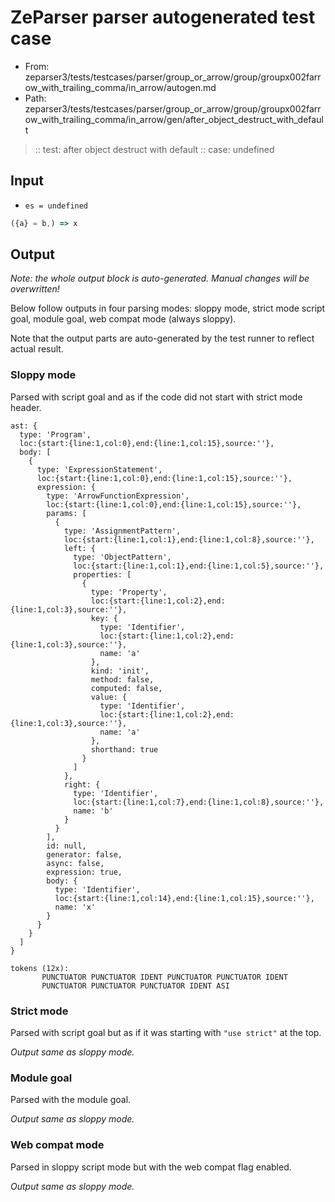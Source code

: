 # ZeParser parser autogenerated test case

- From: zeparser3/tests/testcases/parser/group_or_arrow/group/groupx002farrow_with_trailing_comma/in_arrow/autogen.md
- Path: zeparser3/tests/testcases/parser/group_or_arrow/group/groupx002farrow_with_trailing_comma/in_arrow/gen/after_object_destruct_with_default

> :: test: after object destruct with default
> :: case: undefined

## Input

- `es = undefined`

`````js
({a} = b,) => x
`````

## Output

_Note: the whole output block is auto-generated. Manual changes will be overwritten!_

Below follow outputs in four parsing modes: sloppy mode, strict mode script goal, module goal, web compat mode (always sloppy).

Note that the output parts are auto-generated by the test runner to reflect actual result.

### Sloppy mode

Parsed with script goal and as if the code did not start with strict mode header.

`````
ast: {
  type: 'Program',
  loc:{start:{line:1,col:0},end:{line:1,col:15},source:''},
  body: [
    {
      type: 'ExpressionStatement',
      loc:{start:{line:1,col:0},end:{line:1,col:15},source:''},
      expression: {
        type: 'ArrowFunctionExpression',
        loc:{start:{line:1,col:0},end:{line:1,col:15},source:''},
        params: [
          {
            type: 'AssignmentPattern',
            loc:{start:{line:1,col:1},end:{line:1,col:8},source:''},
            left: {
              type: 'ObjectPattern',
              loc:{start:{line:1,col:1},end:{line:1,col:5},source:''},
              properties: [
                {
                  type: 'Property',
                  loc:{start:{line:1,col:2},end:{line:1,col:3},source:''},
                  key: {
                    type: 'Identifier',
                    loc:{start:{line:1,col:2},end:{line:1,col:3},source:''},
                    name: 'a'
                  },
                  kind: 'init',
                  method: false,
                  computed: false,
                  value: {
                    type: 'Identifier',
                    loc:{start:{line:1,col:2},end:{line:1,col:3},source:''},
                    name: 'a'
                  },
                  shorthand: true
                }
              ]
            },
            right: {
              type: 'Identifier',
              loc:{start:{line:1,col:7},end:{line:1,col:8},source:''},
              name: 'b'
            }
          }
        ],
        id: null,
        generator: false,
        async: false,
        expression: true,
        body: {
          type: 'Identifier',
          loc:{start:{line:1,col:14},end:{line:1,col:15},source:''},
          name: 'x'
        }
      }
    }
  ]
}

tokens (12x):
       PUNCTUATOR PUNCTUATOR IDENT PUNCTUATOR PUNCTUATOR IDENT
       PUNCTUATOR PUNCTUATOR PUNCTUATOR IDENT ASI
`````

### Strict mode

Parsed with script goal but as if it was starting with `"use strict"` at the top.

_Output same as sloppy mode._

### Module goal

Parsed with the module goal.

_Output same as sloppy mode._

### Web compat mode

Parsed in sloppy script mode but with the web compat flag enabled.

_Output same as sloppy mode._
